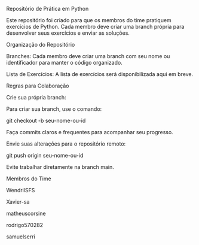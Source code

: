 Repositório de Prática em Python

Este repositório foi criado para que os membros do time pratiquem exercícios de Python. Cada membro deve criar uma branch própria para desenvolver seus exercícios e enviar as soluções.

Organização do Repositório

Branches: Cada membro deve criar uma branch com seu nome ou identificador para manter o código organizado.

Lista de Exercícios: A lista de exercícios será disponibilizada aqui em breve.

Regras para Colaboração

Crie sua própria branch:

Para criar sua branch, use o comando:

git checkout -b seu-nome-ou-id


Faça commits claros e frequentes para acompanhar seu progresso.

Envie suas alterações para o repositório remoto:

git push origin seu-nome-ou-id


Evite trabalhar diretamente na branch main.

Membros do Time

WendrilSFS

Xavier-sa

matheuscorsine

rodrigo570282

samuelserri